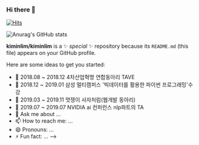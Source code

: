 ### Hi there 👋

[![Hits](https://hits.seeyoufarm.com/api/count/incr/badge.svg?url=https%3A%2F%2Fgithub.com%2Fkiminlim&count_bg=%23FFC4C4&title_bg=%23FF9494&icon=moleculer.svg&icon_color=%23E7E7E7&title=hits&edge_flat=false)](https://hits.seeyoufarm.com)



![Anurag's GitHub stats](https://github-readme-stats.vercel.app/api?username=kiminlim&count_private=true&show_icons=true&theme=dracula)

	



**kiminlim/kiminlim** is a ✨ _special_ ✨ repository because its `README.md` (this file) appears on your GitHub profile.

Here are some ideas to get you started:

- 🔭 2018.08 ~ 2018.12	4차산업혁명 연합동아리 TAVE 
- 🌱 2018.12 ~ 2019.01	삼성 멀티캠퍼스 '빅데이터를 활용한 파이썬 프로그래밍'수강
- 👯 2019.03 ~ 2019.11	멋쟁이 사자처럼(웹개발 동아리)
- 🤔 2019.07 ~ 2019.07	NVIDIA ai 컨퍼런스	nlp파트의 TA
- 💬 Ask me about ...
- 📫 How to reach me: ...
- 😄 Pronouns: ...
- ⚡ Fun fact: ...
-->
